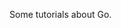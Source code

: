 <!-- ---
title: Go
type: docs
menu:
  main:
    identifier: go
    weight: 7
    params:
      icon:
        vendor: mdi
        name: language-go
nav_icon:
   vendor: mdi
   name: language-go
--- -->

Some tutorials about Go.
